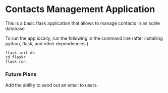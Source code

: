 <h1>Contacts Management Application</h1>

<p>This is a basic flask application that allows to manage contacts in an sqlite database</p>

To run the app locally, run the following in the command line (after installing python, flask, and other dependencies.)
```Command Line
flask init-db
cd flaskr
flask run
```

<h3>Future Plans</h3>
<p>Add the ability to send out an email to users.</p>